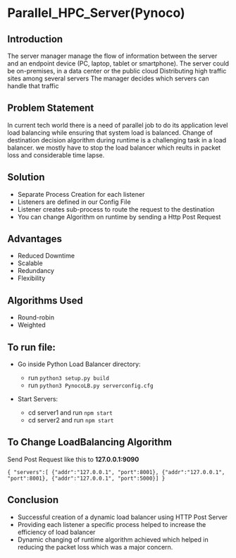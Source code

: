 # Parallel_HPC_Server(Pynoco)

## Introduction
The server manager manage the flow of information between the server and an endpoint device (PC, laptop, tablet or smartphone).
The server could be on-premises, in a data center or the public cloud
Distributing high traffic sites among several servers
The manager decides which servers can handle that traffic

## Problem Statement
In current tech world there is a need of parallel job to do its application level load balancing while ensuring that system load is balanced.
Change of destination decision algorithm during runtime is a challenging task in a load balancer. we mostly have to stop the load balancer which reults in packet loss and considerable time lapse. 

## Solution
- Separate Process Creation for each listener
- Listeners are defined in our Config File
- Listener creates sub-process to route the request to the destination
- You can change Algorithm on runtime by sending a Http Post Request 

## Advantages
- Reduced Downtime
- Scalable
- Redundancy
- Flexibility

## Algorithms Used
- Round-robin
- Weighted

## To run file:
- Go inside Python Load Balancer directory:
  - run `python3 setup.py build`
  - run `python3 PynocoLB.py serverconfig.cfg`

- Start Servers:
  - cd server1 and run `npm start `
  - cd server2 and run `npm start`

## To Change LoadBalancing Algorithm 
Send Post Request like this to **127.0.0.1:9090**

`{ "servers":[ {"addr":"127.0.0.1", "port":8001}, {"addr":"127.0.0.1", "port":8001}, {"addr":"127.0.0.1", "port":5000}] }`

## Conclusion
  
- Successful creation of a dynamic load balancer using HTTP Post Server
- Providing each listener a specific process helped to increase the efficiency of load balancer
- Dynamic changing of runtime algorithm achieved which helped in reducing the packet loss which was a major concern.  


